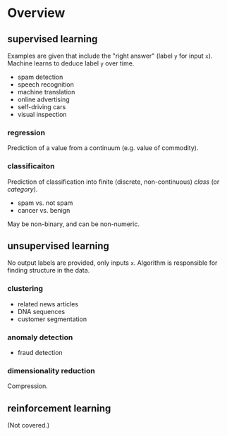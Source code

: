 # Overview

## supervised learning
Examples are given that include the "right answer" (label `y` for input `x`). Machine learns to deduce label `y` over time.
- spam detection
- speech recognition
- machine translation
- online advertising
- self-driving cars
- visual inspection

### regression
Prediction of a value from a continuum (e.g. value of commodity).

### classificaiton
Prediction of classification into finite (discrete, non-continuous) _class_ (or _category_).
- spam vs. not spam
- cancer vs. benign

May be non-binary, and can be non-numeric. 

## unsupervised learning
No output labels are provided, only inputs `x`. Algorithm is responsible for finding structure in the data.  

### clustering
- related news articles
- DNA sequences
- customer segmentation

### anomaly detection
- fraud detection

### dimensionality reduction
Compression. 

## reinforcement learning
(Not covered.)
